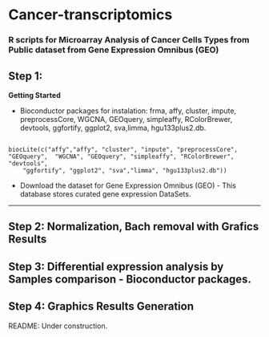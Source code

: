 # Cancer-transcriptomics

###  R scripts for Microarray Analysis of Cancer Cells Types from Public dataset from Gene Expression Omnibus (GEO)
## Step 1:

**Getting Started**
   - Bioconductor packages for instalation: frma, affy, cluster, impute, preprocessCore, WGCNA, GEOquery, simpleaffy, RColorBrewer, devtools,
     ggfortify, ggplot2, sva,limma, hgu133plus2.db.
 ```
 
 biocLite(c("affy","affy", "cluster", "inpute", "preprocessCore", "GEOquery",  "WGCNA", "GEOquery", "simpleaffy", "RColorBrewer", "devtools",
     "ggfortify", "ggplot2", "sva","limma", "hgu133plus2.db"))
 ```
   - Download the dataset for Gene Expression Omnibus (GEO) - This database stores curated gene expression DataSets.
--------------------------------------------------------------------------------
## Step 2: Normalization, Bach removal  with Grafics Results
## Step 3: Differential expression analysis by Samples comparison - Bioconductor packages.
## Step 4: Graphics Results Generation

README: Under construction.

